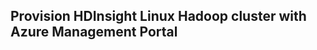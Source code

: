 ## Provision HDInsight Linux Hadoop cluster with Azure Management Portal




<!--stackedit_data:
eyJoaXN0b3J5IjpbLTE1NzUzNjE5NTJdfQ==
-->